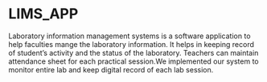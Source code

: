 # LIMS_APP
Laboratory information management systems is a software application to help faculties mange the laboratory information. It helps in keeping record of student’s activity and the status of the laboratory. Teachers can maintain attendance sheet for each practical session.We implemented our system to monitor entire lab and keep digital record of each lab session.

